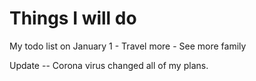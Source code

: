 # Things I will do

My todo list on January 1
	- Travel more
	- See more family
	
Update -- Corona virus changed all of my plans.	